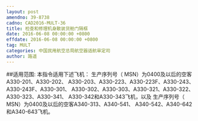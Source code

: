 ```yaml
---
layout: post
amendno: 39-8738
cadno: CAD2016-MULT-36
title: 检查和修理机身散装货舱门隔框
date: 2016-06-08 00:00:00 +0800
effdate: 2016-06-08 00:00:00 +0800
tag: MULT
categories: 中国民用航空总局航空器适航审定司
author: 路遥
---
```


##适用范围:
本指令适用下述飞机：
生产序列号（ MSN）为0400及以后的空客A330-201、A330-202、 A330-203、A330-223、A330-223F、A330-243、A330-243F、A330-301、 A330-302、A330-303、A330-321、A330-322、A330-323、A330-341、 A330-342和A330-343飞机，以及
生产序列号（ MSN）为0400及以后的空客A340-313、A340-541、 A340-542、A340-642和A340-643飞机。

